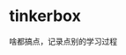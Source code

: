 






















































































































































# tinkerbox
啥都搞点，记录点别的学习过程
